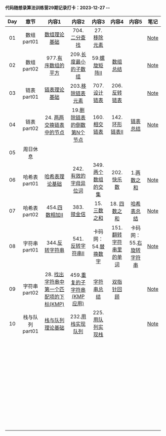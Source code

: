#### **代码随想录算法训练营29期记录打卡**：2023-12-27 -- 

| Day |     章节     |                                                                        内容1                                                                         |                                                                             内容2                                                                              |                                                         内容3                                                         |                                                                   内容4                                                                   |                                                  内容5                                                  |                   笔记                    |
|:---:|:----------:|:--------------------------------------------------------------------------------------------------------------------------------------------------:|:------------------------------------------------------------------------------------------------------------------------------------------------------------:|:-------------------------------------------------------------------------------------------------------------------:|:---------------------------------------------------------------------------------------------------------------------------------------:|:-----------------------------------------------------------------------------------------------------:|:---------------------------------------:|
| 01  |  数组part01  |                          [数组理论基础](https://programmercarl.com/%E6%95%B0%E7%BB%84%E7%90%86%E8%AE%BA%E5%9F%BA%E7%A1%80.html)                          |                                   704. [二分查找](https://programmercarl.com/0704.%E4%BA%8C%E5%88%86%E6%9F%A5%E6%89%BE.html#)                                    |                27. [移除元素](https://programmercarl.com/0027.%E7%A7%BB%E9%99%A4%E5%85%83%E7%B4%A0.html)                |                                                                                                                                         |                                                                                                       |  [Note](./DailyNotes/day01数组part01.md)  |
| 02  |  数组part02  |                977.[有序数组的平方](https://programmercarl.com/0977.%E6%9C%89%E5%BA%8F%E6%95%B0%E7%BB%84%E7%9A%84%E5%B9%B3%E6%96%B9.html)                 |                209.[长度最小的子数组](https://programmercarl.com/0209.%E9%95%BF%E5%BA%A6%E6%9C%80%E5%B0%8F%E7%9A%84%E5%AD%90%E6%95%B0%E7%BB%84.html)                 |              59.[螺旋矩阵II](https://programmercarl.com/0059.%E8%9E%BA%E6%97%8B%E7%9F%A9%E9%98%B5II.html)               |                          [数组总结](https://programmercarl.com/%E6%95%B0%E7%BB%84%E6%80%BB%E7%BB%93%E7%AF%87.html)                          |                                                                                                       |  [Note](./DailyNotes/day02数组part02.md)  |
| 03  |  链表part01  |                          [链表理论基础](https://programmercarl.com/%E9%93%BE%E8%A1%A8%E7%90%86%E8%AE%BA%E5%9F%BA%E7%A1%80.html)                          |                          203.[移除链表元素](https://programmercarl.com/0203.%E7%A7%BB%E9%99%A4%E9%93%BE%E8%A1%A8%E5%85%83%E7%B4%A0.html)                           |                707.[设计链表](https://programmercarl.com/0707.%E8%AE%BE%E8%AE%A1%E9%93%BE%E8%A1%A8.html)                |                          206.[反转链表](https://programmercarl.com/0206.%E7%BF%BB%E8%BD%AC%E9%93%BE%E8%A1%A8.html)                          |                                                                                                       |  [Note](./DailyNotes/day03链表part01.md)  |
| 04  |  链表part02  | 24. [两两交换链表中的节点](https://programmercarl.com/0024.%E4%B8%A4%E4%B8%A4%E4%BA%A4%E6%8D%A2%E9%93%BE%E8%A1%A8%E4%B8%AD%E7%9A%84%E8%8A%82%E7%82%B9.html#) | 19.[删除链表的倒数第N个节点](https://programmercarl.com/0019.%E5%88%A0%E9%99%A4%E9%93%BE%E8%A1%A8%E7%9A%84%E5%80%92%E6%95%B0%E7%AC%ACN%E4%B8%AA%E8%8A%82%E7%82%B9.html) | 160. [相交链表](https://programmercarl.com/%E9%9D%A2%E8%AF%95%E9%A2%9802.07.%E9%93%BE%E8%A1%A8%E7%9B%B8%E4%BA%A4.html)  |                        142.[环形链表II](https://programmercarl.com/0142.%E7%8E%AF%E5%BD%A2%E9%93%BE%E8%A1%A8II.html)                        |         [链表总结](https://programmercarl.com/%E9%93%BE%E8%A1%A8%E6%80%BB%E7%BB%93%E7%AF%87.html)         |  [Note](./DailyNotes/day04链表part02.md)  |
| 05  |    周日休息    |                                                                                                                                                    |                                                                                                                                                              |                                                                                                                     |                                                                                                                                         |                                                                                                       |                                         |
| 06  | 哈希表part01  |                     [哈希表理论基础](https://programmercarl.com/%E5%93%88%E5%B8%8C%E8%A1%A8%E7%90%86%E8%AE%BA%E5%9F%BA%E7%A1%80.html)                     |                242. [有效的字母异位词](https://programmercarl.com/0242.%E6%9C%89%E6%95%88%E7%9A%84%E5%AD%97%E6%AF%8D%E5%BC%82%E4%BD%8D%E8%AF%8D.html)                | 349.[两个数组的交集](https://programmercarl.com/0349.%E4%B8%A4%E4%B8%AA%E6%95%B0%E7%BB%84%E7%9A%84%E4%BA%A4%E9%9B%86.html) |                              202. [快乐数](https://programmercarl.com/0202.%E5%BF%AB%E4%B9%90%E6%95%B0.html)                               |          1.[两数之和](https://programmercarl.com/0001.%E4%B8%A4%E6%95%B0%E4%B9%8B%E5%92%8C.html)          | [Note](./DailyNotes/day06哈希表part01.md)  |
| 07  | 哈希表part02  |                             454.[四数相加II](https://programmercarl.com/0454.%E5%9B%9B%E6%95%B0%E7%9B%B8%E5%8A%A0II.html)                              |                                         383. [赎金信](https://programmercarl.com/0383.%E8%B5%8E%E9%87%91%E4%BF%A1.html)                                         |                15. [三数之和](https://programmercarl.com/0015.%E4%B8%89%E6%95%B0%E4%B9%8B%E5%92%8C.html)                |                          18. [四数之和](https://programmercarl.com/0018.%E5%9B%9B%E6%95%B0%E4%B9%8B%E5%92%8C.html)                          |        [哈希表总结](https://programmercarl.com/%E5%93%88%E5%B8%8C%E8%A1%A8%E6%80%BB%E7%BB%93.html)         | [Note](./DailyNotes/day07哈希表part02.md)  |
| 08  | 字符串part01  |                          344.[反转字符串](https://programmercarl.com/0344.%E5%8F%8D%E8%BD%AC%E5%AD%97%E7%AC%A6%E4%B8%B2.html)                           |                             541. [反转字符串II](https://programmercarl.com/0541.%E5%8F%8D%E8%BD%AC%E5%AD%97%E7%AC%A6%E4%B8%B2II.html)                             |             卡码网：54.[替换数字](https://programmercarl.com/kama54.%E6%9B%BF%E6%8D%A2%E6%95%B0%E5%AD%97.html)              | 151.[翻转字符串里的单词](https://programmercarl.com/0151.%E7%BF%BB%E8%BD%AC%E5%AD%97%E7%AC%A6%E4%B8%B2%E9%87%8C%E7%9A%84%E5%8D%95%E8%AF%8D.html) | 卡码网：55.[右旋转字符串](https://programmercarl.com/kama55.%E5%8F%B3%E6%97%8B%E5%AD%97%E7%AC%A6%E4%B8%B2.html) | [Note](./DailyNotes/day08字符串part01.md)  |
| 09  | 字符串part02  |                             28. [找出字符串中第一个匹配项的下标(KMP)](https://programmercarl.com/0028.%E5%AE%9E%E7%8E%B0strStr.html)                              |                  459.[重复的子字符串(KMP应用)](https://programmercarl.com/0459.%E9%87%8D%E5%A4%8D%E7%9A%84%E5%AD%90%E5%AD%97%E7%AC%A6%E4%B8%B2.html)                  |               [字符串总结](https://programmercarl.com/%E5%AD%97%E7%AC%A6%E4%B8%B2%E6%80%BB%E7%BB%93.html)                |                         [双指针回顾](https://programmercarl.com/%E5%8F%8C%E6%8C%87%E9%92%88%E6%80%BB%E7%BB%93.html)                          |                                                                                                       | [Note](./DailyNotes/day09字符串part02.md)  |
| 10  | 栈与队列part01 |                [栈与队列理论基础](https://programmercarl.com/%E6%A0%88%E4%B8%8E%E9%98%9F%E5%88%97%E7%90%86%E8%AE%BA%E5%9F%BA%E7%A1%80.html)                |                          232.[用栈实现队列](https://programmercarl.com/0232.%E7%94%A8%E6%A0%88%E5%AE%9E%E7%8E%B0%E9%98%9F%E5%88%97.html)                           |     225. [用队列实现栈](https://programmercarl.com/0225.%E7%94%A8%E9%98%9F%E5%88%97%E5%AE%9E%E7%8E%B0%E6%A0%88.html)      |                                                                                                                                         |                                                                                                       | [Note](./DailyNotes/day10栈和队列part01.md) |
|     |            |                                                                                                                                                    |                                                                                                                                                              |                                                                                                                     |                                                                                                                                         |                                                                                                       |                                         |
|     |            |                                                                                                                                                    |                                                                                                                                                              |                                                                                                                     |                                                                                                                                         |                                                                                                       |                                         |
|     |            |                                                                                                                                                    |                                                                                                                                                              |                                                                                                                     |                                                                                                                                         |                                                                                                       |                                         |
|     |            |                                                                                                                                                    |                                                                                                                                                              |                                                                                                                     |                                                                                                                                         |                                                                                                       |                                         |
|     |            |                                                                                                                                                    |                                                                                                                                                              |                                                                                                                     |                                                                                                                                         |                                                                                                       |                                         |
|     |            |                                                                                                                                                    |                                                                                                                                                              |                                                                                                                     |                                                                                                                                         |                                                                                                       |                                         |
|     |            |                                                                                                                                                    |                                                                                                                                                              |                                                                                                                     |                                                                                                                                         |                                                                                                       |                                         |
|     |            |                                                                                                                                                    |                                                                                                                                                              |                                                                                                                     |                                                                                                                                         |                                                                                                       |                                         |
|     |            |                                                                                                                                                    |                                                                                                                                                              |                                                                                                                     |                                                                                                                                         |                                                                                                       |                                         |
|     |            |                                                                                                                                                    |                                                                                                                                                              |                                                                                                                     |                                                                                                                                         |                                                                                                       |                                         |
|     |            |                                                                                                                                                    |                                                                                                                                                              |                                                                                                                     |                                                                                                                                         |                                                                                                       |                                         |
|     |            |                                                                                                                                                    |                                                                                                                                                              |                                                                                                                     |                                                                                                                                         |                                                                                                       |                                         |
|     |            |                                                                                                                                                    |                                                                                                                                                              |                                                                                                                     |                                                                                                                                         |                                                                                                       |                                         |
|     |            |                                                                                                                                                    |                                                                                                                                                              |                                                                                                                     |                                                                                                                                         |                                                                                                       |                                         |
|     |            |                                                                                                                                                    |                                                                                                                                                              |                                                                                                                     |                                                                                                                                         |                                                                                                       |                                         |
|     |            |                                                                                                                                                    |                                                                                                                                                              |                                                                                                                     |                                                                                                                                         |                                                                                                       |                                         |
|     |            |                                                                                                                                                    |                                                                                                                                                              |                                                                                                                     |                                                                                                                                         |                                                                                                       |                                         |
|     |            |                                                                                                                                                    |                                                                                                                                                              |                                                                                                                     |                                                                                                                                         |                                                                                                       |                                         |
|     |            |                                                                                                                                                    |                                                                                                                                                              |                                                                                                                     |                                                                                                                                         |                                                                                                       |                                         |
|     |            |                                                                                                                                                    |                                                                                                                                                              |                                                                                                                     |                                                                                                                                         |                                                                                                       |                                         |
|     |            |                                                                                                                                                    |                                                                                                                                                              |                                                                                                                     |                                                                                                                                         |                                                                                                       |                                         |
|     |            |                                                                                                                                                    |                                                                                                                                                              |                                                                                                                     |                                                                                                                                         |                                                                                                       |                                         |
|     |            |                                                                                                                                                    |                                                                                                                                                              |                                                                                                                     |                                                                                                                                         |                                                                                                       |                                         |
|     |            |                                                                                                                                                    |                                                                                                                                                              |                                                                                                                     |                                                                                                                                         |                                                                                                       |                                         |
|     |            |                                                                                                                                                    |                                                                                                                                                              |                                                                                                                     |                                                                                                                                         |                                                                                                       |                                         |
|     |            |                                                                                                                                                    |                                                                                                                                                              |                                                                                                                     |                                                                                                                                         |                                                                                                       |                                         |
|     |            |                                                                                                                                                    |                                                                                                                                                              |                                                                                                                     |                                                                                                                                         |                                                                                                       |                                         |
|     |            |                                                                                                                                                    |                                                                                                                                                              |                                                                                                                     |                                                                                                                                         |                                                                                                       |                                         |
|     |            |                                                                                                                                                    |                                                                                                                                                              |                                                                                                                     |                                                                                                                                         |                                                                                                       |                                         |
|     |            |                                                                                                                                                    |                                                                                                                                                              |                                                                                                                     |                                                                                                                                         |                                                                                                       |                                         |
|     |            |                                                                                                                                                    |                                                                                                                                                              |                                                                                                                     |                                                                                                                                         |                                                                                                       |                                         |
|     |            |                                                                                                                                                    |                                                                                                                                                              |                                                                                                                     |                                                                                                                                         |                                                                                                       |                                         |
|     |            |                                                                                                                                                    |                                                                                                                                                              |                                                                                                                     |                                                                                                                                         |                                                                                                       |                                         |
|     |            |                                                                                                                                                    |                                                                                                                                                              |                                                                                                                     |                                                                                                                                         |                                                                                                       |                                         |
|     |            |                                                                                                                                                    |                                                                                                                                                              |                                                                                                                     |                                                                                                                                         |                                                                                                       |                                         |
|     |            |                                                                                                                                                    |                                                                                                                                                              |                                                                                                                     |                                                                                                                                         |                                                                                                       |                                         |
|     |            |                                                                                                                                                    |                                                                                                                                                              |                                                                                                                     |                                                                                                                                         |                                                                                                       |                                         |
|     |            |                                                                                                                                                    |                                                                                                                                                              |                                                                                                                     |                                                                                                                                         |                                                                                                       |                                         |
|     |            |                                                                                                                                                    |                                                                                                                                                              |                                                                                                                     |                                                                                                                                         |                                                                                                       |                                         |
|     |            |                                                                                                                                                    |                                                                                                                                                              |                                                                                                                     |                                                                                                                                         |                                                                                                       |                                         |
|     |            |                                                                                                                                                    |                                                                                                                                                              |                                                                                                                     |                                                                                                                                         |                                                                                                       |                                         |
|     |            |                                                                                                                                                    |                                                                                                                                                              |                                                                                                                     |                                                                                                                                         |                                                                                                       |                                         |
|     |            |                                                                                                                                                    |                                                                                                                                                              |                                                                                                                     |                                                                                                                                         |                                                                                                       |                                         |
|     |            |                                                                                                                                                    |                                                                                                                                                              |                                                                                                                     |                                                                                                                                         |                                                                                                       |                                         |
|     |            |                                                                                                                                                    |                                                                                                                                                              |                                                                                                                     |                                                                                                                                         |                                                                                                       |                                         |
|     |            |                                                                                                                                                    |                                                                                                                                                              |                                                                                                                     |                                                                                                                                         |                                                                                                       |                                         |
|     |            |                                                                                                                                                    |                                                                                                                                                              |                                                                                                                     |                                                                                                                                         |                                                                                                       |                                         |
|     |            |                                                                                                                                                    |                                                                                                                                                              |                                                                                                                     |                                                                                                                                         |                                                                                                       |                                         |
|     |            |                                                                                                                                                    |                                                                                                                                                              |                                                                                                                     |                                                                                                                                         |                                                                                                       |                                         |

